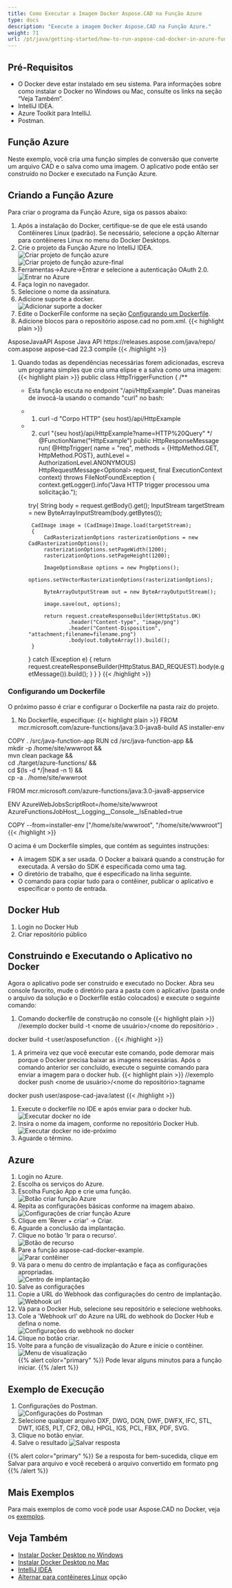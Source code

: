 ```yaml
---
title: Como Executar a Imagem Docker Aspose.CAD na Função Azure
type: docs
description: "Execute a imagem Docker Aspose.CAD na Função Azure."
weight: 71
url: /pt/java/getting-started/how-to-run-aspose-cad-docker-in-azure-function/
---
```


## Pré-Requisitos
- O Docker deve estar instalado em seu sistema. Para informações sobre como instalar o Docker no Windows ou Mac, consulte os links na seção “Veja Também”.
- IntelliJ IDEA.
- Azure Toolkit para IntelliJ.
- Postman.

## Função Azure

Neste exemplo, você cria uma função simples de conversão que converte um arquivo CAD e o salva como uma imagem. O aplicativo pode então ser construído no Docker e executado na Função Azure.

## Criando a Função Azure

Para criar o programa da Função Azure, siga os passos abaixo:
1. Após a instalação do Docker, certifique-se de que ele está usando Contêineres Linux (padrão). Se necessário, selecione a opção Alternar para contêineres Linux no menu do Docker Desktops.
1. Crie o projeto da Função Azure no IntelliJ IDEA.<br>
![Criar projeto de função azure](/_assets/java/java-azure/create-function-ide-1.png)<br>
![Criar projeto de função azure-final](/_assets/java/java-azure/create-function-ide-2.png)<br>
1. Ferramentas->Azure->Entrar e selecione a autenticação OAuth 2.0.<br>
![Entrar no Azure](/_assets/java/java-azure/sign-in-azure.png)<br>
1. Faça login no navegador.
1. Selecione o nome da assinatura.
1. Adicione suporte a docker.<br>
![Adicionar suporte a docker](/_assets/java/java-azure/add-docker-support.png)<br>
1. Edite o DockerFile conforme na seção <a href="#configuring-a-dockerfile">Configurando um Dockerfile</a>.
1. Adicione blocos para o repositório aspose.cad no pom.xml.
{{< highlight plain >}}
<repositories>
    <repository>
		<id>AsposeJavaAPI</id>
        <name>Aspose Java API</name>
        <url>https://releases.aspose.com/java/repo/</url>
    </repository>
</repositories>


<dependencies>
 <dependency>
    <groupId>com.aspose</groupId>
    <artifactId>aspose-cad</artifactId>
    <version>22.3</version>
    <scope>compile</scope>
  </dependency>
</dependencies>
{{< /highlight >}}

1. Quando todas as dependências necessárias forem adicionadas, escreva um programa simples que cria uma elipse e a salva como uma imagem:<br>
{{< highlight plain >}}
public class HttpTriggerFunction {
    /**
     * Esta função escuta no endpoint "/api/HttpExample". Duas maneiras de invocá-la usando o comando "curl" no bash:
     * 1. curl -d "Corpo HTTP" {seu host}/api/HttpExample
     * 2. curl "{seu host}/api/HttpExample?name=HTTP%20Query"
     */
    @FunctionName("HttpExample")
    public HttpResponseMessage run(
            @HttpTrigger(
                name = "req",
                methods = {HttpMethod.GET, HttpMethod.POST},
                authLevel = AuthorizationLevel.ANONYMOUS)
                HttpRequestMessage<Optional<String>> request,
            final ExecutionContext context) throws FileNotFoundException {
        context.getLogger().info("Java HTTP trigger processou uma solicitação.");

        try{
            String body = request.getBody().get();
            InputStream targetStream = new ByteArrayInputStream(body.getBytes());

            CadImage image = (CadImage)Image.load(targetStream);
            {
                CadRasterizationOptions rasterizationOptions = new CadRasterizationOptions();
                rasterizationOptions.setPageWidth(1200);
                rasterizationOptions.setPageHeight(1200);

                ImageOptionsBase options = new PngOptions();
                options.setVectorRasterizationOptions(rasterizationOptions);

                ByteArrayOutputStream out = new ByteArrayOutputStream();

                image.save(out, options);

                return request.createResponseBuilder(HttpStatus.OK)
                        .header("Content-type", "image/png")
                        .header("Content-Disposition", "attachment;filename=filename.png")
                        .body(out.toByteArray()).build();
            }
        }
        catch (Exception e)
		{
            return request.createResponseBuilder(HttpStatus.BAD_REQUEST).body(e.getMessage()).build();
        }
    }
}
{{< /highlight >}}

### Configurando um Dockerfile

 O próximo passo é criar e configurar o Dockerfile na pasta raiz do projeto.

1. No Dockerfile, especifique:
{{< highlight plain >}}
FROM mcr.microsoft.com/azure-functions/java:3.0-java8-build AS installer-env

COPY . /src/java-function-app
RUN cd /src/java-function-app && \
    mkdir -p /home/site/wwwroot && \
    mvn clean package && \
    cd ./target/azure-functions/ && \
    cd $(ls -d */|head -n 1) && \
    cp -a . /home/site/wwwroot

FROM mcr.microsoft.com/azure-functions/java:3.0-java8-appservice

ENV AzureWebJobsScriptRoot=/home/site/wwwroot \
    AzureFunctionsJobHost__Logging__Console__IsEnabled=true

COPY --from=installer-env ["/home/site/wwwroot", "/home/site/wwwroot"]
{{< /highlight >}}

 O acima é um Dockerfile simples, que contém as seguintes instruções:

- A imagem SDK a ser usada. O Docker a baixará quando a construção for executada. A versão do SDK é especificada como uma tag.
- O diretório de trabalho, que é especificado na linha seguinte.
- O comando para copiar tudo para o contêiner, publicar o aplicativo e especificar o ponto de entrada.

## Docker Hub
1. Login no Docker Hub
1. Criar repositório público

## Construindo e Executando o Aplicativo no Docker
 
 Agora o aplicativo pode ser construído e executado no Docker. Abra seu console favorito, mude o diretório para a pasta com o aplicativo (pasta onde o arquivo da solução e o Dockerfile estão colocados) e execute o seguinte comando:


1. Comando dockerfile de construção no console
{{< highlight plain >}}
//exemplo
docker build -t <nome de usuário>/<nome do repositório> .

docker build -t user/asposefunction .
{{< /highlight >}}
 
1. A primeira vez que você executar este comando, pode demorar mais porque o Docker precisa baixar as imagens necessárias. Após o comando anterior ser concluído, execute o seguinte comando para enviar a imagem para o docker hub.
{{< highlight plain >}}
//exemplo
docker push <nome de usuário>/<nome do repositório>:tagname

docker push user/aspose-cad-java:latest
{{< /highlight >}}

1. Execute o dockerfile no IDE e após enviar para o docker hub.<br>
![Executar docker no ide](/_assets/java/java-azure/docker-run-in-ide.png)<br>
1. Insira o nome da imagem, conforme no repositório Docker Hub.<br>
![Executar docker no ide-próximo](/_assets/java/java-azure/docker-run-in-ide-1.png)<br>
1. Aguarde o término.

## Azure

1. Login no Azure.
1. Escolha os serviços do Azure.
1. Escolha Função App e crie uma função.<br>
![Botão criar função Azure](/_assets/java/java-azure/create-function-azure.png)<br>
1. Repita as configurações básicas conforme na imagem abaixo.<br>
![Configurações de criar função Azure](/_assets/java/java-azure/create-function-settings.png)<br>
1. Clique em 'Rever + criar' -> Criar.
1. Aguarde a conclusão da implantação.
1. Clique no botão 'Ir para o recurso'.<br>
![Botão de recurso](/_assets/java/java-azure/go-to-resource.png)<br>
1. Pare a função aspose-cad-docker-example.<br>
![Parar contêiner](/_assets/java/java-azure/stop-container.png)<br>
1. Vá para o menu do centro de implantação e faça as configurações apropriadas.<br>
![Centro de implantação](/_assets/java/java-azure/deployment-center.png)<br>
1. Salve as configurações
1. Copie a URL do Webhook das configurações do centro de implantação.<br>
![Webhook url](/_assets/java/java-azure/webhook-url.png)<br>
1. Vá para o Docker Hub, selecione seu repositório e selecione webhooks.
1. Cole a 'Webhook url' do Azure na URL do webhook do Docker Hub e defina o nome.<br>
![Configurações do webhook no docker](/_assets/java/java-azure/webhook.png)<br>
1. Clique no botão criar.
1. Volte para a função de visualização do Azure e inicie o contêiner.<br>
![Menu de visualização](/_assets/java/java-azure/overview.png)<br>
{{% alert color="primary" %}} 
Pode levar alguns minutos para a função iniciar.
{{% /alert %}}

## Exemplo de Execução

1. Configurações do Postman.<br>
![Configurações do Postman](/_assets/java/java-azure/postman-settings.png)<br>
1. Selecione qualquer arquivo DXF, DWG, DGN, DWF, DWFX, IFC, STL, DWT, IGES, PLT, CF2, OBJ, HPGL, IGS, PCL, FBX, PDF, SVG.
1. Clique no botão enviar.
1. Salve o resultado
![Salvar resposta](/_assets/java/java-azure/response-postman.png)<br>

{{% alert color="primary" %}} 
Se a resposta for bem-sucedida, clique em Salvar para arquivo e você receberá o arquivo convertido em formato png
{{% /alert %}}

## Mais Exemplos

Para mais exemplos de como você pode usar Aspose.CAD no Docker, veja os [exemplos](https://github.com/aspose-cad/Aspose.CAD-Documentation).


## Veja Também

- [Instalar Docker Desktop no Windows](https://docs.docker.com/docker-for-windows/install/)
- [Instalar Docker Desktop no Mac](https://docs.docker.com/docker-for-mac/install/)
- [IntelliJ IDEA](https://www.jetbrains.com/idea/)
- [Alternar para contêineres Linux](https://docs.docker.com/docker-for-windows/#switch-between-windows-and-linux-containers) opção
